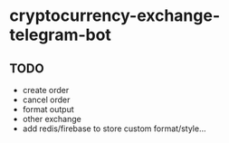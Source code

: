 # cryptocurrency-exchange-telegram-bot

## TODO

* create order
* cancel order
* format output
* other exchange
* add redis/firebase to store custom format/style...

